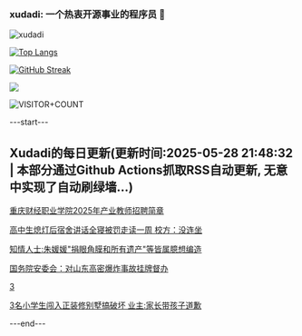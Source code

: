 ### xudadi: 一个热衷开源事业的程序员 👋

![xudadi](https://github-readme-stats-git-masterorgs-github-readme-stats-team.vercel.app/api?username=xudadi)

[![Top Langs](https://github-readme-stats.vercel.app/api/top-langs/?username=xudadi)](https://github.com/anuraghazra/github-readme-stats)

[![GitHub Streak](https://streak-stats.demolab.com?user=xudadi&locale=zh_Hans)](https://git.io/streak-stats)

![](https://raw.githubusercontent.com/xudadi/xudadi/main/assets/github-contribution-grid-snake.svg)

![VISITOR+COUNT](https://komarev.com/ghpvc/?username=xudadi&label=VISITOR+COUNT)


---start---

## Xudadi的每日更新(更新时间:2025-05-28 21:48:32 | 本部分通过Github Actions抓取RSS自动更新, 无意中实现了自动刷绿墙...)

[重庆财经职业学院2025年产业教师招聘简章](https://www.gongkaoleida.com/article/2423986)

[高中生熄灯后宿舍讲话全寝被罚走读一周 校方：没连坐](https://m.163.com/news/article/K0LHNKU5051492T3.html)

[知情人士:朱媛媛"捐眼角膜和所有遗产"等皆属臆想编造](https://m.163.com/news/article/K0LUG8850001899O.html)

[国务院安委会：对山东高密爆炸事故挂牌督办](https://m.163.com/news/article/K0LSNA0Q0001899O.html)

[3](https://m.163.com/touch/news/sub/domestic)

[3名小学生闯入正装修别墅搞破坏 业主:家长带孩子道歉](https://m.163.com/news/article/K0LPMBE0051492T3.html)

---end---
